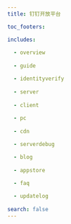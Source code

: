 ```yaml
---
title: 钉钉开放平台 

toc_footers:

includes:
  
  - overview
  
  - guide

  - identityverify
  
  - server
  
  - client
  
  - pc
  
  - cdn

  - serverdebug

  - blog
  
  - appstore
  
  - faq

  - updatelog
 
search: false
--- 
```


